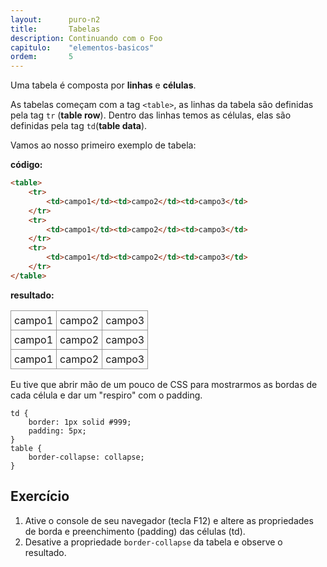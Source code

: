 ```yaml
---
layout:      puro-n2
title:       Tabelas
description: Continuando com o Foo
capitulo:    "elementos-basicos"
ordem:       5
---
```


Uma tabela é composta por __linhas__ e __células__.

As tabelas começam com a tag `<table>`, as linhas da tabela são definidas pela tag `tr` (__table row__). Dentro das 
linhas temos as células, elas são definidas pela tag `td`(__table data__).

Vamos ao nosso primeiro exemplo de tabela:

__código:__

```html
<table>
    <tr>
        <td>campo1</td><td>campo2</td><td>campo3</td>
    </tr>
    <tr>
        <td>campo1</td><td>campo2</td><td>campo3</td>
    </tr>
    <tr>
        <td>campo1</td><td>campo2</td><td>campo3</td>
    </tr>
</table>
```

__resultado:__

<table>
    <tr>
        <td>campo1</td><td>campo2</td><td>campo3</td>
    </tr>
    <tr>
        <td>campo1</td><td>campo2</td><td>campo3</td>
    </tr>
    <tr>
        <td>campo1</td><td>campo2</td><td>campo3</td>
    </tr>
</table>

<style>
td {
    border: 1px solid #999;
    padding: 5px;
}
table {
    border-collapse: collapse;  
}
</style>

Eu tive que abrir mão de um pouco de CSS para mostrarmos as bordas de cada célula e dar um "respiro" com o padding.

    td {
        border: 1px solid #999;
        padding: 5px;
    }
    table {
        border-collapse: collapse;  
    }

## Exercício

1. Ative o console de seu navegador (tecla F12) e altere as propriedades de borda e preenchimento (padding) das células (td).
2. Desative a propriedade `border-collapse` da tabela e observe o resultado.


<!--
Além de linhas e células temos 3 agrupamentos possíveis: o cabeçalho, o corpo e o rodapé.


    <thead> para os cabeçalhos da tabela,
    <tfoot> para o rodapé da tabela,
    <tbody> para o corpo da tabela.


## Exemplo completo

    <table class="table">
      <thead>
        <tr>
          <th scope="col">#</th>
          <th scope="col">First Name</th>
          <th scope="col">Last Name</th>
          <th scope="col">Username</th>
        </tr>
      </thead>
      <tbody>
        <tr>
          <th scope="row">1</th>
          <td>Mark</td>
          <td>Otto</td>
          <td>@mdo</td>
        </tr>
        <tr>
          <th scope="row">2</th>
          <td>Jacob</td>
          <td>Thornton</td>
          <td>@fat</td>
        </tr>
        <tr>
          <th scope="row">3</th>
          <td>Larry</td>
          <td>the Bird</td>
          <td>@twitter</td>
        </tr>
      </tbody>
    </table>

<table class="table">
  <thead>
    <tr>
      <th scope="col">#</th>
      <th scope="col">First Name</th>
      <th scope="col">Last Name</th>
      <th scope="col">Username</th>
    </tr>
  </thead>
  <tbody>
    <tr>
      <th scope="row">1</th>
      <td>Mark</td>
      <td>Otto</td>
      <td>@mdo</td>
    </tr>
    <tr>
      <th scope="row">2</th>
      <td>Jacob</td>
      <td>Thornton</td>
      <td>@fat</td>
    </tr>
    <tr>
      <th scope="row">3</th>
      <td>Larry</td>
      <td>the Bird</td>
      <td>@twitter</td>
    </tr>
  </tbody>
</table>
-->